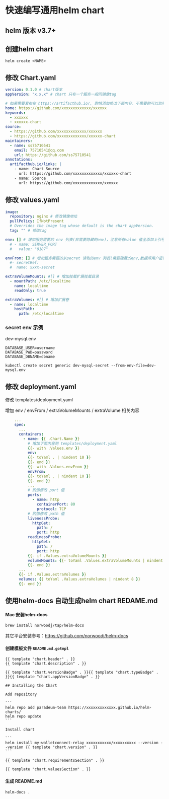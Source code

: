 # 快速编写通用helm chart

## helm 版本 v3.7+

## 创建helm chart

```shell
helm create <NAME>
```

## 修改 Chart.yaml

```yaml
version: 0.1.0 # chart版本
appVersion: "x.x.x" # chart 只有一个服务一般同镜像tag

# 如果需要发布在 https://artifacthub.io/, 酌情添加修改下面内容，不需要的可以忽略
home: https://github.com/xxxxxxxxxxxxx/xxxxxx
keywords:
  - xxxxxx
  - xxxxxx-chart
source:
  - https://github.com/xxxxxxxxxxxxx/xxxxxx
  - https://github.com/xxxxxxxxxxxxx/xxxxxx-chart
maintainers:
  - name: ss75710541
    email: 75710541@qq.com
    url: https://github.com/ss75710541
annotations:
  artifacthub.io/links: |
    - name: Chart Source
      url: https://github.com/xxxxxxxxxxxxx/xxxxxx-chart
    - name: Source
      url: https://github.com/xxxxxxxxxxxxx/xxxxxx
```

## 修改 values.yaml

```yaml
image:
  repository: nginx # 修改镜像地址
  pullPolicy: IfNotPresent
  # Overrides the image tag whose default is the chart appVersion.
  tag: "" # 修改tag

env: [] # 增加服务需要的 env 列表(非需要隐藏的env)，注意所有value 值全添加上引号 ""(字符或数字不加引号部署时有可能会异常)
  # - name: SERVER_PORT
  #   value: "8187"

envFrom: [] # 增加服务需要的从secret 读取的env 列表(需要隐藏的env,数据库用户密码等)
  #- secretRef:
  #  name: xxxx-secret

extraVolumeMounts: #[] # 增加挂载扩展挂载目录
  - mountPath: /etc/localtime
    name: localtime
    readOnly: true

extraVolumes: #[] # 增加扩展卷
  - name: localtime
    hostPath:
      path: /etc/localtime
```

### secret env 示例

dev-mysql.env

```
DATABASE_USER=username
DATABASE_PWD=password
DATABASE_DBNAME=dbname
```

```
kubectl create secret generic dev-mysql-secret --from-env-file=dev-mysql.env
```

## 修改 deployment.yaml

修改 templates/deployment.yaml

增加 env / envFrom / extraVolumeMounts / extraVolume 相关内容

```yaml
    ...
    spec:
      ...
      containers:
        - name: {{ .Chart.Name }}
          # 增加下面内容到 templates/deployment.yaml
          {{- with .Values.env }}
          env:
          {{- toYaml . | nindent 10 }}
          {{- end }}
          {{- with .Values.envFrom }}
          envFrom:
          {{- toYaml . | nindent 10 }}
          {{- end }}
          ...
          # 酌情修改 port 值
          ports:
            - name: http
              containerPort: 80
              protocol: TCP
          # 酌情修改 path 值
          livenessProbe:
            httpGet:
              path: /
              port: http
          readinessProbe:
            httpGet:
              path: /
              port: http
          {{- if .Values.extraVolumeMounts }}
          volumeMounts: {{- toYaml .Values.extraVolumeMounts | nindent 12 }}
          {{- end }}
      ...
      {{- if .Values.extraVolumes }}
      volumes: {{ toYaml .Values.extraVolumes | nindent 8 }}
      {{- end }}
```

## 使用helm-docs 自动生成helm chart REDAME.md

#### Mac 安装helm-docs

```sh
brew install norwoodj/tap/helm-docs
```

其它平台安装参考：https://github.com/norwoodj/helm-docs

#### 创建模板文件 `README.md.gotmpl`

````
{{ template "chart.header" . }}
{{ template "chart.description" . }}

{{ template "chart.versionBadge" . }}{{ template "chart.typeBadge" . }}{{ template "chart.appVersionBadge" . }}

## Installing the Chart

Add repository

```
helm repo add paradeum-team https://xxxxxxxxxxxxx.github.io/helm-charts/
helm repo update
```

Install chart

```
helm install my-walletconnect-relay xxxxxxxxxxx/xxxxxxxxxx --version --version {{ template "chart.version" . }}
```

{{ template "chart.requirementsSection" . }}

{{ template "chart.valuesSection" . }}
````

#### 生成 README.md

```sh
helm-docs .
```

